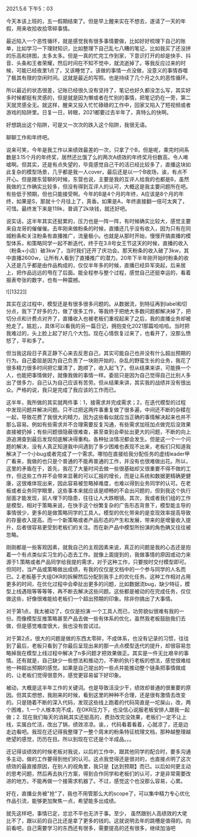 
2021.5.6 下午5：03

  

今天本该上班的，五一假期结束了。但是早上醒来实在不想去，遂请了一天的年假，用来收拾收拾零碎事情。

  

最近陷入一个恶性循环，就是感觉我有很多事情要做，比如好好梳理下自己的账单，比如学习一下理财知识，比如整理下自己乱七八糟的笔记，比如我买了还没拼的乐高和拼图，太多太多。但是一真的忙完工作到家，下意识打开的却是快手、抖音、头条和王者荣耀，然后时间在不知不觉中，就流逝掉了。等我反应过来的时候，可能已经夜里1点了，又该睡觉了。该做的事情一点没做，没意义的事情吞噬了极其有限的空闲时间。这就是最近的写照。也是持续了几个月之久的恶性循环。

  

所以最近的状态很差，记账已经很久没有坚持了，笔记也好久都没怎么写，其实好多时候都挺有灵感的，但是就是因为懒或者在忙别的事情，把笔记扔在一旁，第二天就灵感全无。就这样，醒来又投入忙忙碌碌的工作中，回家又陷入了短视频或者游戏的陷阱里。日复一日，转眼，2021都要过去半年了，真特么的快啊。

  

好想跳出这个陷阱，可是又一次次的跌入这个陷阱，我很无语。

  

聊聊工作和年终吧。

  

说来可笑，今年是我工作以来绩效最差的一次，只拿了个B，但是呢，乘完时间系数是3.15个月的年终奖，居然还比饿了么的两次A绩效的年终奖月份数高，令人唏嘘啊。但其实，还是有点失望的，毕竟感觉自己干的活已经比较多了，直播这块如此复杂的模型场景，几乎都是我一人cover，最后还是以一个B收场，诶，有点不开心。但是跟东营聊的时候，东营也说，主要是我的互评人给我的也都是B，虽然我做的工作确实比较多，但没有得到互评人的认可，大概这是我主要问题所在吧。有些低于预期，但也只能接受啊。今年的B是4个月的年终，A应该是8个月的年终，如果是S，那就十个月往上了，真香。如果是A，年终直接翻一倍可太爽了，可惜。最终发下来是119k，普调了2k块钱，就还好吧。

  

说实话，这半年其实还挺累的，压力也是一阵一阵，有时候确实比较大，感觉主要来自龙哥的催催催。去年刚来做粉条的时候，直播还几乎没有收入，因为只有在同城粉条和关注粉条有直播推广，流量极小。也就是从那时开始，慢慢开搞直播的模型体系，和策略同学一起不断迭代，终于在3.8号女王节这天的时候，直播的收入（粉条+小店）破3kw了，当时我们还开了庆功会。那天粉条的收入破了3kw，其中直播2600w，让所有人看到了直播推广的潜力。20年下半年刚开始时粉条的收入还是几乎都是由作品构成的，仅仅半年多的时候，直播已经异军突起，后来居上，把作品远远的甩在了后面。能全程参与整个过程，感觉自己还挺幸运的，看着报表夸张的数字，也有一种震撼。

![[1322]]




其实在这过程中，模型还是有很多很多问题的。从数据流，到特征再到label和切分点，我下了好多的力，做了很多工作，等我终于把绝大多数问题都解决掉了，把切分点和计费点对齐了，直播收入也被老板们重视起来了之后，我的直播业务却被抢走了。尴尬，，具体可以看我的另一篇日记，拥抱变化2021那篇哈哈哈。当时把我难过的，头上脸上起了好几个大包。现在心情恢复过来了，也看开了，没那么愤怒了，平和多了。

  

但当我这段日子真正静下心来去反思自己，其实可能自己也并没有什么超出预期的行为。自己委屈是因为自己负责了一块刚开始的，杂乱的野蛮生长的业务，我花了很多精力很多时间把它厘清了，跑顺了，收入起飞了。但从结果来讲，可能换一个人，也能把事情做好，就像我做的事情一样。委屈只是因为自己觉得自己比别人多出了很多力，自己认为自己应该有苦劳。但从结果来讲，其实我的战绩并没有很出众。严格的说，我只是完成了我应该的工作而已。

  

这半年，我所做的其实就两件事：1，接需求并完成需求；2，在迭代模型的过程中发现问题并解决问题。只不过把这两件事重复做了很多遍，中间还不断的杂糅在一起，导致花费了我很大的精力，因为这些看似就应当正确的事情解决起来也并不那么容易。例如有些需求并不合理需要反复沟通，有些需求加班加点做完后没效果直接被扔掉；有些问题很隐蔽很难查，甚至查到会牵扯出更大的问题，不断的向上游追溯查到最后发现彻底解决得重构。各种扯淡情况都会发生。但是这一个一个问题的解决，没有人真正知道我中间遇到了多少困难也表现不出来，老板们只知道我解决了一个小bug或者完成了一个需求。哪怕在直接给我分配任务的虚线leader甲广看来，我做的也只是个普通的不能再普通的工作，并没有也很难做出花。所以，这里的矛盾在于，首先，我花了大量时间去做一些很基础却又很重要不得不做的工作，但这些工作并不会带来显著的可以汇报的增长，而是让系统和数据更精确更健康，这很难体现出来，因此容易被忽略掉难度，也难以得到业务同学的认可。在老板或者业务同学眼里，这些事本来就应该是顺畅的不会出问题的，但到我这个执行层面才能发现，前人埋下的隐患，往往让人大跌眼镜。其次，我或者我们组的工作是模型，相对于策略来说，在快手这个纷繁复杂的广告形态背景下，模型能主导的事情很少，更多的是做策略同学的工具人。模型的优化带来的是变现效率提高导致的存量收入提高。而一个新策略或者产品形态的产生和发展，带来的是增量收入提升，后者很容易更受到老板们的关注。而在新产品中模型所扮演的角色确又往往被忽略。

  

刚刚都是一些客观因素，就我自己的主观因素来说，真正的问题是我的心态还是抱着一个有点类似实习生的心态去工作。就像上面提到的，我做事情的原因或动力来源于1.策略或者产品同学给我提的需求，对于这种工作，只要按时交付模型即可。但同时，当产品或策略做出成绩，有我的仅仅是文档中的一个参与同学的人名而已。2.老板基于大组OKR的拆解然后分配到我手上的优化任务。这种工作相对占用更多的时间，在优化过程中会牵扯出更多的问题，比如数据流bug，缺少特征，模型上线遇阻等等等等，再不断去解决这些问题。这些都是被动的在完成任务，仅仅做这些，好像很难能给老板们一个超出预期的印象。除非你搞出了大事情。

对于第1点，我太被动了，仅仅是扮演·一个工具人而已，功劳貌似很难有我的一份。而像模型反推策略甚至产品去做一些有体系的优化，虽然我老板鼓励我们去做，但是感觉难度很大，我也没有尝试过。

对于第2点，很大的问题是做的东西太零碎，不成体系，也没有记录的习惯，往往到了最后，老板只看到了你最后呈现出来的那一点点模型迭代的提升，却很容易忽略掉我在模型上线过程中解决了n多问题才把效果做正。其实是一件无比艰辛的事情。还有就是，自己缺少一些想法和推动力，不断的执行老板的想法，感觉很难给他一种超出预期的感觉。如果是自己提出的一些点并能推动整个链条把事情做成的，让老板们觉得很意外，感觉更容易留下好印象。

  

被动，大概是这半年工作的关键词。也是导致活没少干，绩效却普通的很重要的原因。但其实想想，我刚来的时候，看到这里的种种不合理，还是很有激情去改变的。只是随着不断的深入代码，发现这些线上跑着的代码简直是一坨屎山，改，两个困难，1.一个人根本完不成，在OKR压力下，也没信心说服老板安排人跟我一起做；2. 现在我们每天的消耗其实还挺高的，费劲改完没效果，老板们一定不让上线，实属白忙活，改出了锅，绩效凉凉。诶，，代码看着看着，心就凉了，还是边走边看吧。我现在还记得我整理了一整个周末的粉条特征梳理文档，那种越整理越绝望的感觉，历历在目。所以到现在它还是个半成品。。。

  

还记得谈绩效的时候老板对我说，以后的工作中，跟其他同学的配合时，要多沟通多主动，做的工作要得到他们的认可。这点我觉得还是很对的，也直接点明了这次绩效的最直接原因，在别人的视角里，我只是【达到预期】而已。以后如何更主动的思考问题，然后再去执行方案，得到合作同学和老板们的认可，才是非常需要改进的地方。不能再做一个接需求机器了。不过，感觉这个也没那么容易，心累。

  

好在，直播业务被"抢"了，我也不用管那么大的scope了，可以集中精力专心优化作品引流，能够更加聚焦一点，希望能多出成绩。

  

就先这样吧，事情已定，忿忿不平也无济于事。至少， 虽然跟别人高绩效的大佬比不了，跟以前的自己比还是拿了更多的钱的。这就说明去年的跳槽是值得的。向前看吧，自己需要学习的东西还有很多，需要提高的还有很多，继续加油吧